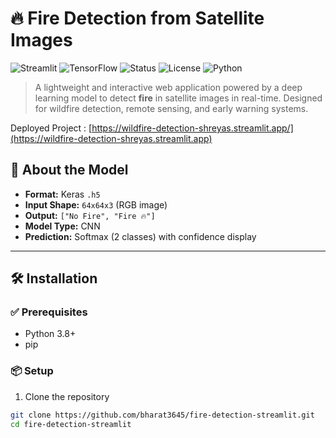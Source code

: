 # 🔥 Fire Detection from Satellite Images

![Streamlit](https://img.shields.io/badge/Built%20With-Streamlit-red?logo=streamlit)
![TensorFlow](https://img.shields.io/badge/Model-TensorFlow-blue?logo=tensorflow)
![Status](https://img.shields.io/badge/Status-Production-green)
![License](https://img.shields.io/badge/License-MIT-lightgrey)
![Python](https://img.shields.io/badge/Python-3.8%2B-blue?logo=python)

> A lightweight and interactive web application powered by a deep learning model to detect **fire** in satellite images in real-time. Designed for wildfire detection, remote sensing, and early warning systems.

Deployed Project : [https://wildfire-detection-shreyas.streamlit.app/](https://wildfire-detection-shreyas.streamlit.app)

## 🧠 About the Model

- **Format:** Keras `.h5`
- **Input Shape:** `64x64x3` (RGB image)
- **Output:** `["No Fire", "Fire 🔥"]`
- **Model Type:** CNN
- **Prediction:** Softmax (2 classes) with confidence display

---

## 🛠️ Installation

### ✅ Prerequisites

- Python 3.8+
- pip

### 📦 Setup

1. Clone the repository

```bash
git clone https://github.com/bharat3645/fire-detection-streamlit.git
cd fire-detection-streamlit
